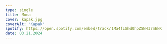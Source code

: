```yaml
---
type: single
title: Mona
cover: kapak.jpg
coverAlt: "Kapak"
spotify: https://open.spotify.com/embed/track/1Ma4fLShd0hpZSNH37mEkR
date: 03.21.2024
---
```


